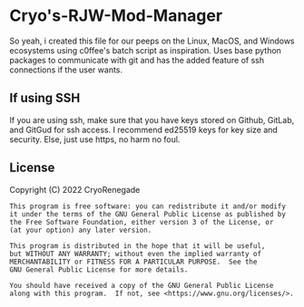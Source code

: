 # Cryo's-RJW-Mod-Manager

So yeah, i created this file for our peeps on the Linux, MacOS, and Windows ecosystems using c0ffee's batch script as inspiration.
Uses base python packages to communicate with git and has the added feature of ssh connections if the user wants.

## If using SSH

If you are using ssh, make sure that you have keys stored on Github, GitLab, and GitGud for ssh access. I recommend ed25519 keys for key size and security.
Else, just use https, no harm no foul.

## License
Copyright (C) 2022 CryoRenegade

    This program is free software: you can redistribute it and/or modify
    it under the terms of the GNU General Public License as published by
    the Free Software Foundation, either version 3 of the License, or
    (at your option) any later version.

    This program is distributed in the hope that it will be useful,
    but WITHOUT ANY WARRANTY; without even the implied warranty of
    MERCHANTABILITY or FITNESS FOR A PARTICULAR PURPOSE.  See the
    GNU General Public License for more details.

    You should have received a copy of the GNU General Public License
    along with this program.  If not, see <https://www.gnu.org/licenses/>.
  

